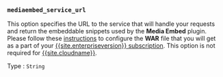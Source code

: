 ### `mediaembed_service_url`

This option specifies the URL to the service that will handle your requests and return the embeddable snippets used by the **Media Embed** plugin. Please follow these [instructions]({{site.baseurl}}/how-to-guides/premium-server-side-guide/) to configure the **WAR** file that you will get as a part of your [{{site.enterpriseversion}} subscription]({{site.pricingpage}}/).
This option is not required for [{{site.cloudname}}]({{site.baseurl}}/how-to-guides/cloud-deployment-guide/editor-and-features/).

Type
: `String`
